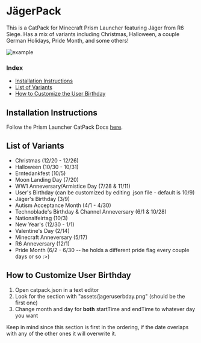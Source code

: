 # JägerPack
[here]: https://prismlauncher.org/wiki/getting-started/catpacks/
This is a CatPack for Minecraft Prism Launcher featuring Jäger from R6 Siege. Has a mix of variants including Christmas, Halloween, a couple German Holidays, Pride Month, and some others!

![example](https://github.com/user-attachments/assets/e1e4a17f-ff1e-401a-873e-28d5fecb9e5c)
### Index
- [Installation Instructions](#install)
- [List of Variants](#variants)
- [How to Customize the User Birthday](#bdaycustom)

<a name="install"/>

## Installation Instructions
Follow the Prism Launcher CatPack Docs [here].

<a name="variants"/>

## List of Variants
- Christmas (12/20 - 12/26)
- Halloween (10/30 - 10/31)
- Erntedankfest (10/5)
- Moon Landing Day (7/20)
- WW1 Anneversary/Armistice Day (7/28 & 11/11)
- User's Birthday (can be customized by editing .json file - default is 10/9)
- Jäger's Birthday (3/9)
- Autism Acceptance Month (4/1 - 4/30)
- Technoblade's Birthday & Channel Anneversary (6/1 & 10/28)
- Nationalfeirtag (10/3)
- New Year's (12/30 - 1/1)
- Valentine's Day (2/14)
- Minecraft Anneversary (5/17)
- R6 Anneversary (12/1)
- Pride Month (6/2 - 6/30 -- he holds a different pride flag every couple days or so :>)

<a name="bdaycustom"/>

## How to Customize User Birthday
1. Open catpack.json in a text editor
2. Look for the section with "assets/jageruserbday.png" (should be the first one)
3. Change month and day for **both** startTime and endTime to whatever day you want

Keep in mind since this section is first in the ordering, if the date overlaps with any of the other ones it will overwrite it.
